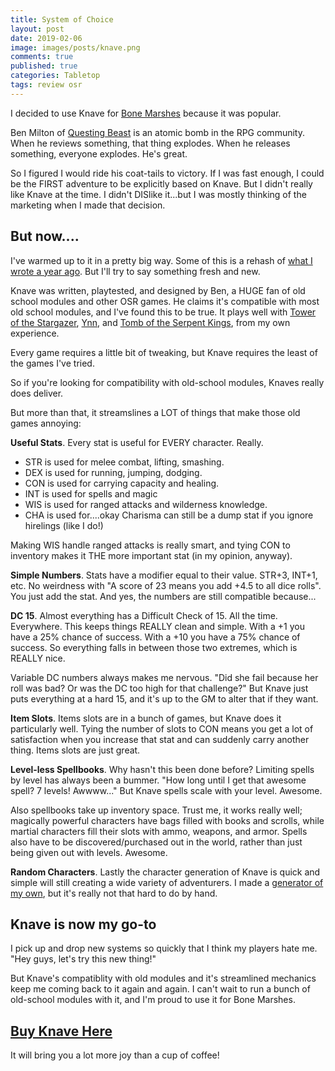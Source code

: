```yaml
---
title: System of Choice 
layout: post
date: 2019-02-06
image: images/posts/knave.png
comments: true
published: true
categories: Tabletop
tags: review osr 
---
```


I decided to use Knave for [Bone Marshes](/bone-marshes) because it was popular.

Ben Milton of [Questing Beast](https://www.youtube.com/channel/UCvYwePdbWSEwUa-Pk02u3Zw) is an atomic bomb in the RPG community. When he reviews something, that thing explodes. When he releases something, everyone explodes. He's great.

So I figured I would ride his coat-tails to victory. If I was fast enough, I could be the FIRST adventure to be explicitly based on Knave. But I didn't really like Knave at the time. I didn't DISlike it...but I was mostly thinking of the marketing when I made that decision.

## But now....

I've warmed up to it in a pretty big way. Some of this is a rehash of [what I wrote a year ago](/david/2017/07/dungeon-crawl-system). But I'll try to say something fresh and new.

Knave was written, playtested, and designed by Ben, a HUGE fan of old school modules and other OSR games. He claims it's compatible with most old school modules, and I've found this to be true. It plays well with [Tower of the Stargazer](/david/extremely-interesting-adventures#tower-of-the-stargazer), [Ynn](/david/extremely-interesting-adventures#gardens-of-ynn), and [Tomb of the Serpent Kings](/david/extremely-interesting-adventures#tomb-of-the-serpent-kings), from my own experience.

Every game requires a little bit of tweaking, but Knave requires the least of the games I've tried.

So if you're looking for compatibility with old-school modules, Knaves really does deliver.

But more than that, it streamslines a LOT of things that make those old games annoying:

**Useful Stats**. Every stat is useful for EVERY character. Really. 
- STR is used for melee combat, lifting, smashing. 
- DEX is used for running, jumping, dodging.
- CON is used for carrying capacity and healing.
- INT is used for spells and magic
- WIS is used for ranged attacks and wilderness knowledge.
- CHA is used for....okay Charisma can still be a dump stat if you ignore hirelings (like I do!)

Making WIS handle ranged attacks is really smart, and tying CON to inventory makes it THE more important stat (in my opinion, anyway).

**Simple Numbers**. Stats have a modifier equal to their value. STR+3, INT+1, etc. No weirdness with "A score of 23 means you add +4.5 to all dice rolls". You just add the stat. And yes, the numbers are still compatible because...

**DC 15**. Almost everything has a Difficult Check of 15. All the time. Everywhere. This keeps things REALLY clean and simple. With a +1 you have a 25% chance of success. With a +10 you have a 75% chance of success. So everything falls in between those two extremes, which is REALLY nice. 

Variable DC numbers always makes me nervous. "Did she fail because her roll was bad? Or was the DC too high for that challenge?" But Knave just puts everything at a hard 15, and it's up to the GM to alter that if they want. 

**Item Slots**. Items slots are in a bunch of games, but Knave does it particularly well. Tying the number of slots to CON means you get a lot of satisfaction when you increase that stat and can suddenly carry another thing. Items slots are just great. 

**Level-less Spellbooks**. Why hasn't this been done before? Limiting spells by level has always been a bummer. "How long until I get that awesome spell? 7 levels! Awwww..." But Knave spells scale with your level. Awesome. 

Also spellbooks take up inventory space. Trust me, it works really well; magically powerful characters have bags filled with books and scrolls, while martial characters fill their slots with ammo, weapons, and armor. Spells also have to be discovered/purchased out in the world, rather than just being given out with levels. Awesome.

**Random Characters**. Lastly the character generation of Knave is quick and simple will still creating a wide variety of adventurers. I made a [generator of my own](/bmchargen), but it's really not that hard to do by hand.

## Knave is now my go-to

I pick up and drop new systems so quickly that I think my players hate me. "Hey guys, let's try this new thing!" 

But Knave's compatiblity with old modules and it's streamlined mechanics keep me coming back to it again and again. I can't wait to run a bunch of old-school modules with it, and I'm proud to use it for Bone Marshes.

## [Buy Knave Here](https://www.drivethrurpg.com/product/250888/Knave)

It will bring you a lot more joy than a cup of coffee!